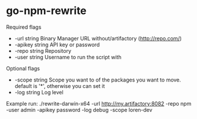 # go-npm-rewrite

Required flags
*  -url string
    	Binary Manager URL without/artifactory (http://repo.com/)
*  -apikey string
    	API key or password
*  -repo string
    	Repository
*  -user string
      Username to run the script with

Optional flags
*  -scope string
    	Scope you want to of the packages you want to move. default is '*', otherwise you can set it
*  -log string
      Log level
      
      
Example run:
./rewrite-darwin-x64 -url http://my.artifactory:8082 -repo npm -user admin -apikey password -log debug -scope loren-dev
